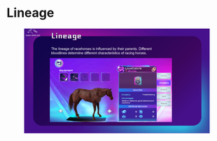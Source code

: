 # Lineage

<figure><img src="../.gitbook/assets/page9.png" alt=""><figcaption></figcaption></figure>
